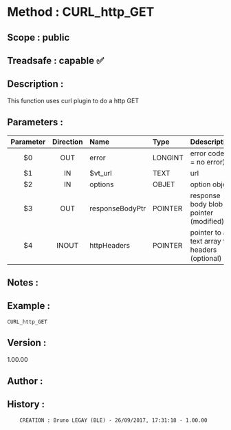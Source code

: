 ﻿# **Method :** CURL_http_GET## **Scope :** public## **Treadsafe :** capable ✅ ## **Description :** This function uses curl plugin to do a http GET## **Parameters :** | Parameter | Direction | Name | Type | Ddescription | |:----:|:----:|:----|:----|:----| | $0 | OUT | error | LONGINT | error code (0 = no error) | | $1 | IN | $vt_url | TEXT | url | | $2 | IN | options | OBJET | option object | | $3 | OUT | responseBodyPtr | POINTER | response body blob pointer (modified) | | $4 | INOUT | httpHeaders | POINTER | pointer to a text array for headers (optional) | ## **Notes :** ## **Example :** ```CURL_http_GET```## **Version :** 1.00.00## **Author :** ## **History :**          CREATION : Bruno LEGAY (BLE) - 26/09/2017, 17:31:18 - 1.00.00